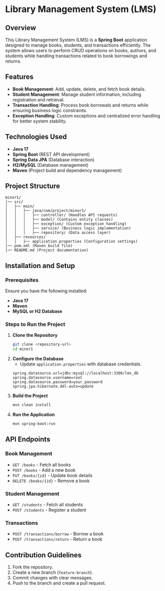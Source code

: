 # Library Management System (LMS)

## Overview
This Library Management System (LMS) is a **Spring Boot** application designed to manage books, students, and transactions efficiently. The system allows users to perform CRUD operations on books, authors, and students while handling transactions related to book borrowings and returns.

## Features
- **Book Management**: Add, update, delete, and fetch book details.
- **Student Management**: Manage student information, including registration and retrieval.
- **Transaction Handling**: Process book borrowals and returns while ensuring business logic constraints.
- **Exception Handling**: Custom exceptions and centralized error handling for better system stability.

## Technologies Used
- **Java 17**
- **Spring Boot** (REST API development)
- **Spring Data JPA** (Database interaction)
- **H2/MySQL** (Database management)
- **Maven** (Project build and dependency management)

## Project Structure
```
minor1/
│── src/
│   ├── main/
│   │   ├── java/com/project/minor1/
│   │   │   ├── controller/ (Handles API requests)
│   │   │   ├── model/ (Contains entity classes)
│   │   │   ├── exception/ (Custom exception handling)
│   │   │   ├── service/ (Business logic implementation)
│   │   │   ├── repository/ (Data access layer)
│   ├── resources/
│   │   ├── application.properties (Configuration settings)
│── pom.xml (Maven build file)
│── README.md (Project documentation)
```

## Installation and Setup

### Prerequisites
Ensure you have the following installed:
- **Java 17**
- **Maven**
- **MySQL or H2 Database**

### Steps to Run the Project
1. **Clone the Repository**
   ```sh
   git clone <repository-url>
   cd minor1
   ```
2. **Configure the Database**
   - Update `application.properties` with database credentials.
   ```properties
   spring.datasource.url=jdbc:mysql://localhost:3306/lms_db
   spring.datasource.username=root
   spring.datasource.password=your_password
   spring.jpa.hibernate.ddl-auto=update
   ```
3. **Build the Project**
   ```sh
   mvn clean install
   ```
4. **Run the Application**
   ```sh
   mvn spring-boot:run
   ```

## API Endpoints

### Book Management
- `GET /books` - Fetch all books
- `POST /books` - Add a new book
- `PUT /books/{id}` - Update book details
- `DELETE /books/{id}` - Remove a book

### Student Management
- `GET /students` - Fetch all students
- `POST /students` - Register a student

### Transactions
- `POST /transactions/borrow` - Borrow a book
- `POST /transactions/return` - Return a book

## Contribution Guidelines
1. Fork the repository.
2. Create a new branch (`feature-branch`).
3. Commit changes with clear messages.
4. Push to the branch and create a pull request.



